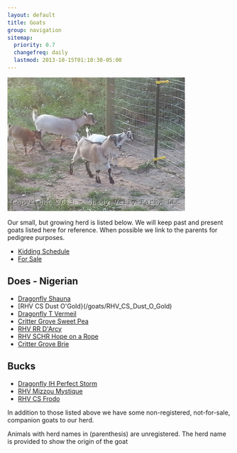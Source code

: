 ```yaml
---
layout: default
title: Goats
group: navigation
sitemap:
  priority: 0.7
  changefreq: daily
  lastmod: 2013-10-15T01:10:30-05:00
---
```


<img src="/images/goats/Group/1.jpg" alt="Goats " class="pic"/>

Our small, but growing herd is listed below. We will keep past and 
present goats listed here for reference. When possible we link to
the parents for pedigree purposes.

* [Kidding Schedule](/goats/kidding-schedule)
* [For Sale](/goats/for-sale)

## Does - Nigerian

* [Dragonfly Shauna](/goats/Dragonfly_Shauna)
* [RHV CS Dust O'Gold}(/goats/RHV_CS_Dust_O_Gold)
* [Dragonfly T Vermeil](/goats/Dragonfly_T_Vermeil)
* [Critter Grove Sweet Pea](/goats/Critter-Grove-Sweet-Pea)
* [RHV RR D'Arcy](/goats/RHV_RR_DArcy)
* [RHV SCHR Hope on a Rope](/goats/RHV_SCHR_Hope_on_a_Rope)
* [Critter Grove Brie](/goats/Critter-Grove-Brie)

## Bucks

* [Dragonfly IH Perfect Storm](/goats/Dragonfly_IH_Perfect_Storm)
* [RHV Mizzou Mystique](/goats/RHV_Mizzou_Mystique)
* [RHV CS Frodo](/goats/RHV_CS_Frodo)

In addition to those listed above we have some non-registered, not-for-sale, companion goats to our herd.

Animals with herd names in (parenthesis) are unregistered. The herd name is provided to show the origin of the goat
